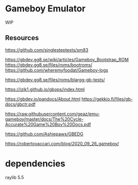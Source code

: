 # Gameboy Emulator

WIP

## Resources

https://github.com/singlesteptests/sm83

https://gbdev.gg8.se/wiki/articles/Gameboy_Bootstrap_ROM
https://gbdev.gg8.se/files/roms/bootroms/
https://github.com/wheremyfoodat/Gameboy-logs

https://gbdev.gg8.se/files/roms/blargg-gb-tests/

https://izik1.github.io/gbops/index.html

https://gbdev.io/pandocs/About.html
https://gekkio.fi/files/gb-docs/gbctr.pdf

https://raw.githubusercontent.com/geaz/emu-gameboy/master/docs/The%20Cycle-Accurate%20Game%20Boy%20Docs.pdf

https://github.com/Ashiepaws/GBEDG

https://robertovaccari.com/blog/2020_09_26_gameboy/

# dependencies

raylib 5.5